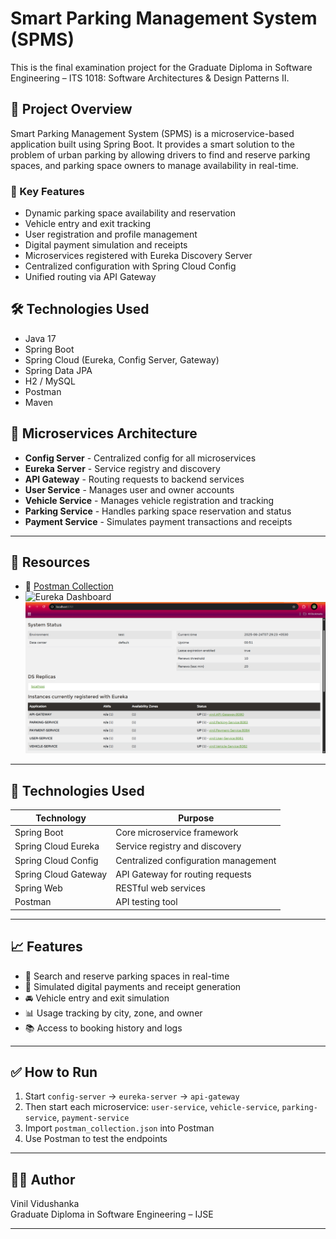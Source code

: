 # Smart Parking Management System (SPMS)

This is the final examination project for the Graduate Diploma in Software Engineering – ITS 1018: Software Architectures & Design Patterns II.

## 📘 Project Overview

Smart Parking Management System (SPMS) is a microservice-based application built using Spring Boot. It provides a smart solution to the problem of urban parking by allowing drivers to find and reserve parking spaces, and parking space owners to manage availability in real-time.

### 🎯 Key Features

- Dynamic parking space availability and reservation
- Vehicle entry and exit tracking
- User registration and profile management
- Digital payment simulation and receipts
- Microservices registered with Eureka Discovery Server
- Centralized configuration with Spring Cloud Config
- Unified routing via API Gateway

## 🛠️ Technologies Used

- Java 17
- Spring Boot
- Spring Cloud (Eureka, Config Server, Gateway)
- Spring Data JPA
- H2 / MySQL
- Postman
- Maven

## 🧩 Microservices Architecture

- **Config Server** - Centralized config for all microservices
- **Eureka Server** - Service registry and discovery
- **API Gateway** - Routing requests to backend services
- **User Service** - Manages user and owner accounts
- **Vehicle Service** - Manages vehicle registration and tracking
- **Parking Service** - Handles parking space reservation and status
- **Payment Service** - Simulates payment transactions and receipts

---

## 📄 Resources

- 🔗 [Postman Collection](./postman_collection.json)
- ![Eureka Dashboard](./docs/screenshots/eureka_dashboard.png)
![image alt](docs/screenshots/eureka_dashboard.png.png)


---

## 🚀 Technologies Used

| Technology            | Purpose                                      |
|-----------------------|----------------------------------------------|
| Spring Boot           | Core microservice framework                  |
| Spring Cloud Eureka   | Service registry and discovery               |
| Spring Cloud Config   | Centralized configuration management         |
| Spring Cloud Gateway  | API Gateway for routing requests             |
| Spring Web            | RESTful web services                         |
| Postman               | API testing tool                             |

---

## 📈 Features

- 🔎 Search and reserve parking spaces in real-time
- 🧾 Simulated digital payments and receipt generation
- 🚘 Vehicle entry and exit simulation
- 📊 Usage tracking by city, zone, and owner
- 📚 Access to booking history and logs

---

## ✅ How to Run

1. Start `config-server` → `eureka-server` → `api-gateway`
2. Then start each microservice: `user-service`, `vehicle-service`, `parking-service`, `payment-service`
3. Import `postman_collection.json` into Postman
4. Use Postman to test the endpoints

---

## 🙋‍♂️ Author

Vinil Vidushanka  
Graduate Diploma in Software Engineering – IJSE

---

